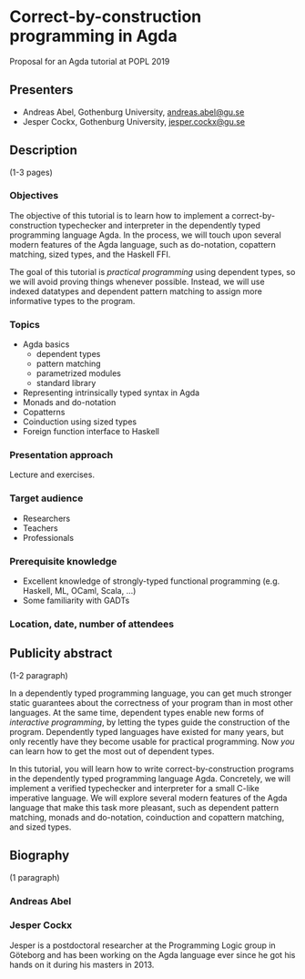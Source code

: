# Correct-by-construction programming in Agda

Proposal for an Agda tutorial at POPL 2019

## Presenters

- Andreas Abel, Gothenburg University, andreas.abel@gu.se
- Jesper Cockx, Gothenburg University, jesper.cockx@gu.se

## Description
(1-3 pages)

### Objectives

The objective of this tutorial is to learn how to implement a
correct-by-construction typechecker and interpreter in the dependently
typed programming language Agda. In the process, we will touch upon
several modern features of the Agda language, such as do-notation,
copattern matching, sized types, and the Haskell FFI.

The goal of this tutorial is *practical programming* using dependent
types, so we will avoid proving things whenever possible. Instead, we
will use indexed datatypes and dependent pattern matching to assign
more informative types to the program.

### Topics

- Agda basics
  * dependent types 
  * pattern matching
  * parametrized modules
  * standard library
- Representing intrinsically typed syntax in Agda
- Monads and do-notation
- Copatterns
- Coinduction using sized types
- Foreign function interface to Haskell

### Presentation approach

Lecture and exercises.

### Target audience

- Researchers
- Teachers
- Professionals

### Prerequisite knowledge

- Excellent knowledge of strongly-typed functional programming
  (e.g. Haskell, ML, OCaml, Scala, ...)
- Some familiarity with GADTs

### Location, date, number of attendees

## Publicity abstract
(1-2 paragraph)

In a dependently typed programming language, you can get much stronger
static guarantees about the correctness of your program than in most
other languages. At the same time, dependent types enable new forms of
*interactive programming*, by letting the types guide the construction
of the program. Dependently typed languages have existed for many
years, but only recently have they become usable for practical
programming. Now *you* can learn how to get the most out of dependent
types.

In this tutorial, you will learn how to write correct-by-construction
programs in the dependently typed programming language
Agda. Concretely, we will implement a verified typechecker and
interpreter for a small C-like imperative language. We will explore
several modern features of the Agda language that make this task more
pleasant, such as dependent pattern matching, monads and do-notation,
coinduction and copattern matching, and sized types. 

## Biography
(1 paragraph)

### Andreas Abel

### Jesper Cockx

Jesper is a postdoctoral researcher at the Programming Logic group in
Göteborg and has been working on the Agda language ever since he got
his hands on it during his masters in 2013.

